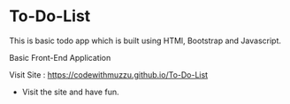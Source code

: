 # To-Do-List

This is basic todo app which is built using HTMl, Bootstrap and Javascript.

Basic Front-End Application


Visit Site : https://codewithmuzzu.github.io/To-Do-List

- Visit the site and have fun.
